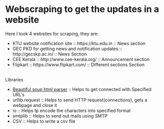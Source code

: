 # Webscraping to get the updates in a website
Here I took 4 websites for scraping, they are: 
<ul>
<li> KTU website notification site :: https://ktu.edu.in :: News section
<li> GEC PKD for getting news and notification updates :: http://gecskp.ac.in/ :: News Section
<li> CEE Kerala :: http://www.cee-kerala.org/ :: Announcement section
<li> Flipkart :: https://www.flipkart.com/ :: Different sections Section
<br>
 </ul>
<br>
Libraries
<ul>
<li><a href="https://www.crummy.com/software/BeautifulSoup/bs4/doc/">Beautiful soup html parser</a> :: Helps to get connected with Specified URL's </li>   
<li>urllib.request :: Helps to send HTTP request(connections), gets a webpage and close it </li>
<li>io :: Helps tp encode the characters into specified format</li>
<li>smtplib :: Helps to send out mails using SMTP</li>
<li>CSV :: Helps to write a csv file</li>
</ul>
<br>
